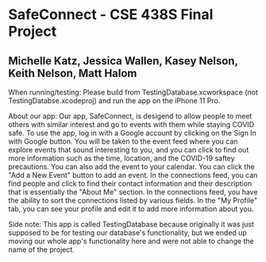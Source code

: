 #  SafeConnect - CSE 438S Final Project
## Michelle Katz, Jessica Wallen, Kasey Nelson, Keith Nelson, Matt Halom

When running/testing:
Please build from TestingDatabase.xcworkspace (not TestingDatabse.xcodeproj) and run the app on the iPhone 11 Pro.

About our app:
Our app, SafeConnect, is desigend to allow people to meet others with similar interest and go to events with them while staying COVID safe. To use the app, log in with a Google account by clicking on the Sign In with Google button. You will be taken to the event feed where you can explore events that sound interesting to you, and you can click to find out more information such as the time, location, and the COVID-19 saftey precautions. You can also add the event to your calendar. You can click the "Add a New Event" button to add an event. In the connections feed, you can find people and click to find their contact information and their description that is essentially the "About Me" section. In the connections feed, you have the ability to sort the connections listed by various fields. In the "My Profile" tab, you can see your profile and edit it to add more information about you.

Side note: This app is called TestingDatabase because originally it was just supposed to be for testing our database's functionality, but we ended up moving our whole app's functionality here and were not able to change the name of the project.
